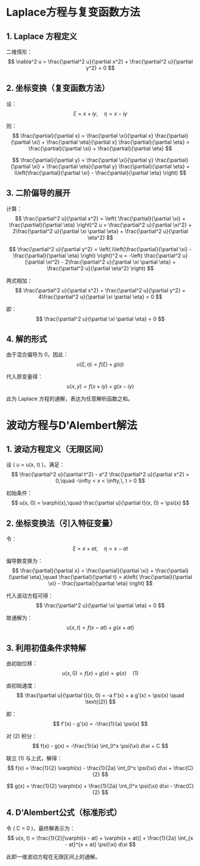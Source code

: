 # Laplace方程与复变函数方法

## 1. Laplace 方程定义

二维情形：
$$
\nabla^2 u = \frac{\partial^2 u}{\partial x^2} + \frac{\partial^2 u}{\partial y^2} = 0
$$

## 2. 坐标变换（复变函数方法）

设：
$$
\xi = x + iy,\quad \eta = x - iy
$$

则：
$$
\frac{\partial}{\partial x} = \frac{\partial \xi}{\partial x} \frac{\partial}{\partial \xi} + \frac{\partial \eta}{\partial x} \frac{\partial}{\partial \eta} = \frac{\partial}{\partial \xi} + \frac{\partial}{\partial \eta}
$$

$$
\frac{\partial}{\partial y} = \frac{\partial \xi}{\partial y} \frac{\partial}{\partial \xi} + \frac{\partial \eta}{\partial y} \frac{\partial}{\partial \eta} = i\left(\frac{\partial}{\partial \xi} - \frac{\partial}{\partial \eta} \right)
$$

## 3. 二阶偏导的展开

计算：
$$
\frac{\partial^2 u}{\partial x^2} = \left( \frac{\partial}{\partial \xi} + \frac{\partial}{\partial \eta} \right)^2 u = \frac{\partial^2 u}{\partial \xi^2} + 2\frac{\partial^2 u}{\partial \xi \partial \eta} + \frac{\partial^2 u}{\partial \eta^2}
$$

$$
\frac{\partial^2 u}{\partial y^2} = \left( i\left(\frac{\partial}{\partial \xi} - \frac{\partial}{\partial \eta} \right) \right)^2 u = -\left( \frac{\partial^2 u}{\partial \xi^2} - 2\frac{\partial^2 u}{\partial \xi \partial \eta} + \frac{\partial^2 u}{\partial \eta^2} \right)
$$

两式相加：
$$
\frac{\partial^2 u}{\partial x^2} + \frac{\partial^2 u}{\partial y^2} = 4\frac{\partial^2 u}{\partial \xi \partial \eta} = 0
$$

即：
$$
\frac{\partial^2 u}{\partial \xi \partial \eta} = 0
$$

## 4. 解的形式

由于混合偏导为 0，因此：
$$
u(\xi, \eta) = f(\xi) + g(\eta)
$$

代入原变量得：
$$
u(x, y) = f(x + iy) + g(x - iy)
$$

此为 Laplace 方程的通解，表达为任意解析函数之和。

# 波动方程与D'Alembert解法

## 1. 波动方程定义（无限区间）

设 \( u = u(x, t) \)，满足：
$$
\frac{\partial^2 u}{\partial t^2} - a^2 \frac{\partial^2 u}{\partial x^2} = 0,\quad -\infty < x < \infty,\, t > 0
$$

初始条件：
$$
u(x, 0) = \varphi(x),\quad \frac{\partial u}{\partial t}(x, 0) = \psi(x)
$$

## 2. 坐标变换法（引入特征变量）

令：
$$
\xi = x + at,\quad \eta = x - at
$$

偏导数变换为：
$$
\frac{\partial}{\partial x} = \frac{\partial}{\partial \xi} + \frac{\partial}{\partial \eta},\quad \frac{\partial}{\partial t} = a\left( \frac{\partial}{\partial \xi} - \frac{\partial}{\partial \eta} \right)
$$

代入波动方程可得：
$$
\frac{\partial^2 u}{\partial \xi \partial \eta} = 0
$$

故通解为：
$$
u(x, t) = f(x - at) + g(x + at)
$$

## 3. 利用初值条件求特解

由初始位移：
$$
u(x, 0) = f(x) + g(x) = \varphi(x) \quad \text{(1)}
$$

由初始速度：
$$
\frac{\partial u}{\partial t}(x, 0) = -a f'(x) + a g'(x) = \psi(x) \quad \text{(2)}
$$

即：
$$
f'(x) - g'(x) = -\frac{1}{a} \psi(x)
$$

对 (2) 积分：
$$
f(x) - g(x) = -\frac{1}{a} \int_0^x \psi(\xi) d\xi + C
$$

联立 (1) 与上式，解得：
$$
f(x) = \frac{1}{2} \varphi(x) - \frac{1}{2a} \int_0^x \psi(\xi) d\xi + \frac{C}{2}
$$

$$
g(x) = \frac{1}{2} \varphi(x) + \frac{1}{2a} \int_0^x \psi(\xi) d\xi - \frac{C}{2}
$$

## 4. D'Alembert公式（标准形式）

令 \( C = 0 \)，最终解表示为：
$$
u(x, t) = \frac{1}{2}[\varphi(x - at) + \varphi(x + at)] + \frac{1}{2a} \int_{x - at}^{x + at} \psi(\xi) d\xi
$$

此即一维波动方程在无限区间上的通解。
